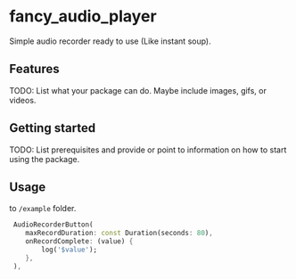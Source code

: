 # fancy_audio_player

Simple audio recorder ready to use (Like instant soup).

## Features

TODO: List what your package can do. Maybe include images, gifs, or videos.

## Getting started

TODO: List prerequisites and provide or point to information on how to
start using the package.

## Usage
to `/example` folder.

```dart
 AudioRecorderButton(
    maxRecordDuration: const Duration(seconds: 80),
    onRecordComplete: (value) {
        log('$value');
    },
 ),
```

